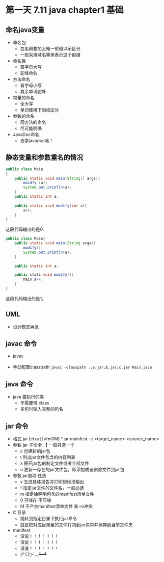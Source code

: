 # 第一天 7.11 java chapter1  基础  
## 命名java变量
- 命名包
	- 包名前要加上唯一前缀以示区分
	- 一般采用域名等来表示这个前缀
- 命名类
	- 首字母大写
	- 驼峰命名
- 方法命名
	- 首字母小写
	- 其余单词驼峰
- 常量的命名
	- 全大写
	- 单词使用下划线区分
- 参数的命名
	- 同方法的命名
	- 尽可能明确
- JavaDoc命名
	- 去学javadoc咯！


## 静态变量和参数重名的情况
```java
public class Main
{
	public static void main(String[] args){
		moidfy (a);
		System.out.println(a);
	} 
	public static int a;
	
	public static void modify(int a){
		a++;
	}
}
```
这段代码输出的是0.

```java
public class Main{
	public static void main(String args){
		modify();
		System.out.println(a);
	}
	
	public static int a;

	public stati void modify(){
		Main.a++;
	}
} 
```
这段代码输出的是1。

## UML
- 设计模式再见

## javac 命令
- javac <option> <file>
- 手动配置classpath
	`javac -classpath .;a.jar;b.jar;c.jar Main.java `


## java 命令
- java 要执行的类
	- 不需要带.class
	- 多包时输入完整的包名
## jar 命令
- 格式
	jar [ctxu] [vfm0M] *.jar mainfest -c <directory> <target_name> <source_name>
- 参数  jar 子命令 【 一般只选一个
	- c 创建新的jar包
	- t 列出jar文件包含的内容列表
	- x 展开jar包的制定文件或者全部文件
	- u 更新一存在的jar文件包，即添加或者删除文件到jar包
- 参数 jar选项 任选
	- v 生成具体报告并打印到标准输出
	- f 指定jar文件的文件名，一般必选
	- m 指定徐啊哟包含的manifest清单文件
	- 0 只储存  不压缩
	- M 不产生manifest清单文件 和-m冲突
- C 目录 
	- 跳转到指定目录下执行jar命令
	- 就是把对应目录里的文件打包到jar包中并保存到当前文件夹
- manifest 
	- 没说！！！！！！！
	- 没说！！！！！！！
	- 没说！！！！！！！
	- (╯‵□′)╯︵┻━┻

 
